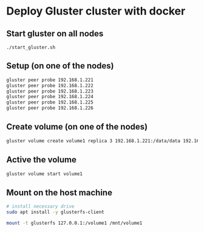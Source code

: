 # Deploy Gluster cluster with docker

## Start gluster on all nodes

```
./start_gluster.sh
```

## Setup (on one of the nodes)

```bash
gluster peer probe 192.168.1.221
gluster peer probe 192.168.1.222
gluster peer probe 192.168.1.223
gluster peer probe 192.168.1.224
gluster peer probe 192.168.1.225
gluster peer probe 192.168.1.226
```

## Create volume (on one of the nodes)

```bash
gluster volume create volume1 replica 3 192.168.1.221:/data/data 192.168.1.222:/data/data 192.168.1.223:/data/data 192.168.1.224:/data/data 192.168.1.225:/data/data 192.168.1.226:/data/data
```

## Active the volume

```bash
gluster volume start volume1
```

## Mount on the host machine

```bash
# install necessary drive
sudo apt install -y glusterfs-client
```

```bash
mount -t glusterfs 127.0.0.1:/volume1 /mnt/volume1
```
